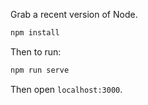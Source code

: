 Grab a recent version of Node.

```sh
npm install
```

Then to run:

```sh
npm run serve
```

Then open `localhost:3000`.
